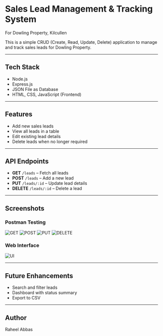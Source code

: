 # Sales Lead Management & Tracking System
For Dowling Property, Kilcullen

This is a simple CRUD (Create, Read, Update, Delete) application to manage and track sales leads for Dowling Property.

---

## Tech Stack
- Node.js
- Express.js
- JSON File as Database
- HTML, CSS, JavaScript (Frontend)

---

## Features
- Add new sales leads
- View all leads in a table
- Edit existing lead details
- Delete leads when no longer required

---

## API Endpoints
- **GET** `/leads` – Fetch all leads
- **POST** `/leads` – Add a new lead
- **PUT** `/leads/:id` – Update lead details
- **DELETE** `/leads/:id` – Delete a lead

---

## Screenshots
### Postman Testing
![GET](screenshots/postman_get.png)
![POST](screenshots/postman_post.png)
![PUT](screenshots/postman_put.png)
![DELETE](screenshots/postman_delete.png)

### Web Interface
![UI](screenshots/ui_full_app.png)


---

## Future Enhancements
- Search and filter leads
- Dashboard with status summary
- Export to CSV

---

## Author
Raheel Abbas
